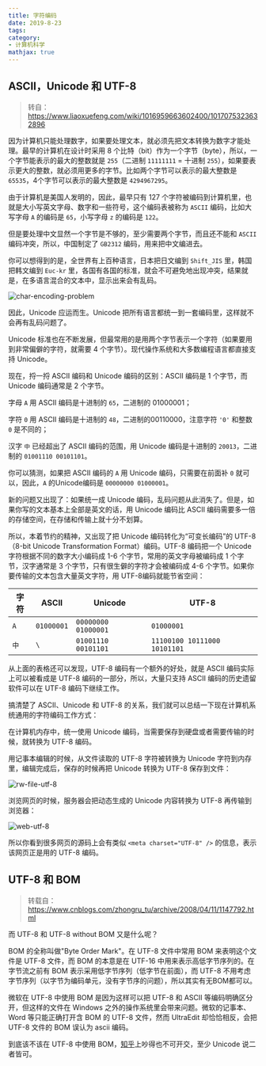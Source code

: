 ```yaml
---
title: 字符编码
date: 2019-8-23
tags:
category:
- 计算机科学
mathjax: true
---
```


## ASCII，Unicode 和 UTF-8

> 转自：https://www.liaoxuefeng.com/wiki/1016959663602400/1017075323632896

因为计算机只能处理数字，如果要处理文本，就必须先把文本转换为数字才能处理。最早的计算机在设计时采用 8 个比特（bit）作为一个字节（byte），所以，一个字节能表示的最大的整数就是 `255`（二进制 `11111111` = 十进制 `255`），如果要表示更大的整数，就必须用更多的字节。比如两个字节可以表示的最大整数是 `65535`，4个字节可以表示的最大整数是 `4294967295`。

由于计算机是美国人发明的，因此，最早只有 127 个字符被编码到计算机里，也就是大小写英文字母、数字和一些符号，这个编码表被称为 `ASCII` 编码，比如大写字母 `A` 的编码是 `65`，小写字母 `z` 的编码是 `122`。

但是要处理中文显然一个字节是不够的，至少需要两个字节，而且还不能和 `ASCII` 编码冲突，所以，中国制定了 `GB2312` 编码，用来把中文编进去。

你可以想得到的是，全世界有上百种语言，日本把日文编到 `Shift_JIS` 里，韩国把韩文编到 `Euc-kr` 里，各国有各国的标准，就会不可避免地出现冲突，结果就是，在多语言混合的文本中，显示出来会有乱码。

![char-encoding-problem](https://www.liaoxuefeng.com/files/attachments/923930471927008/0)

因此，Unicode 应运而生。Unicode 把所有语言都统一到一套编码里，这样就不会再有乱码问题了。

Unicode 标准也在不断发展，但最常用的是用两个字节表示一个字符（如果要用到非常偏僻的字符，就需要 4 个字节）。现代操作系统和大多数编程语言都直接支持 Unicode。

现在，捋一捋 ASCII 编码和 Unicode 编码的区别：ASCII 编码是 1 个字节，而 Unicode 编码通常是 2 个字节。

字母 `A` 用 ASCII 编码是十进制的 `65`，二进制的 01000001；

字符 `0` 用 ASCII 编码是十进制的 `48`，二进制的00110000，注意字符 `'0'` 和整数 `0` 是不同的；

汉字 `中` 已经超出了 ASCII 编码的范围，用 Unicode 编码是十进制的 `20013`，二进制的 `01001110 00101101`。

你可以猜测，如果把 ASCII 编码的 `A` 用 Unicode 编码，只需要在前面补 `0` 就可以，因此，`A` 的Unicode编码是 `00000000 01000001`。

新的问题又出现了：如果统一成 Unicode 编码，乱码问题从此消失了。但是，如果你写的文本基本上全部是英文的话，用 Unicode 编码比 ASCII 编码需要多一倍的存储空间，在存储和传输上就十分不划算。

所以，本着节约的精神，又出现了把 Unicode 编码转化为“可变长编码”的 UTF-8（8-bit Unicode Transformation Format）编码。UTF-8 编码把一个 Unicode 字符根据不同的数字大小编码成 1-6 个字节，常用的英文字母被编码成 1 个字节，汉字通常是 3 个字节，只有很生僻的字符才会被编码成 4-6 个字节。如果你要传输的文本包含大量英文字符，用 UTF-8编码就能节省空间：

字符|ASCII|Unicode|UTF-8
-|-|-|-
`A`|`01000001`|`00000000 01000001`|`01000001`
`中`|`\`|`01001110 00101101`|`11100100 10111000 10101101`

从上面的表格还可以发现，UTF-8 编码有一个额外的好处，就是 ASCII 编码实际上可以被看成是 UTF-8 编码的一部分，所以，大量只支持 ASCII 编码的历史遗留软件可以在 UTF-8 编码下继续工作。

搞清楚了 ASCII、Unicode 和 UTF-8 的关系，我们就可以总结一下现在计算机系统通用的字符编码工作方式：

在计算机内存中，统一使用 Unicode 编码，当需要保存到硬盘或者需要传输的时候，就转换为 UTF-8 编码。

用记事本编辑的时候，从文件读取的 UTF-8 字符被转换为 Unicode 字符到内存里，编辑完成后，保存的时候再把 Unicode 转换为 UTF-8 保存到文件：

![rw-file-utf-8](https://www.liaoxuefeng.com/files/attachments/923923787018816/0)

浏览网页的时候，服务器会把动态生成的 Unicode 内容转换为 UTF-8 再传输到浏览器：

![web-utf-8](https://www.liaoxuefeng.com/files/attachments/923923759189600/0)

所以你看到很多网页的源码上会有类似 `<meta charset="UTF-8" />` 的信息，表示该网页正是用的 UTF-8 编码。

## UTF-8 和 BOM

> 转载自：https://www.cnblogs.com/zhongru_tu/archive/2008/04/11/1147792.html

而 UTF-8 和 UTF-8 without BOM 又是什么呢？

BOM 的全称叫做"Byte Order Mark"。在 UTF-8 文件中常用 BOM 来表明这个文件是 UTF-8 文件，而 BOM 的本意是在 UTF-16 中用来表示高低字节序列的。在字节流之前有 BOM 表示采用低字节序列（低字节在前面），而 UTF-8 不用考虑字节序列（以字节为编码单元，没有字节序的问题），所以其实有无BOM都可以。

微软在 UTF-8 中使用 BOM 是因为这样可以把 UTF-8 和 ASCII 等编码明确区分开，但这样的文件在 Windows 之外的操作系统里会带来问题。微软的记事本、Word 等只能正确打开含 BOM 的 UTF-8 文件，然而 UltraEdit 却恰恰相反，会把 UTF-8 文件的 BOM 误认为 ascii 编码。

到底该不该在 UTF-8 中使用 BOM，[知乎](https://www.zhihu.com/question/20167122)上吵得也不可开交，至少 Unicode 说二者皆可。

